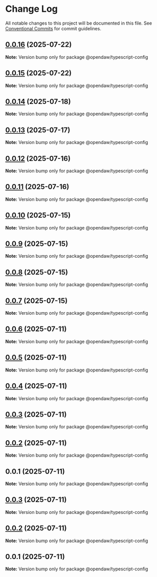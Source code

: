 # Change Log

All notable changes to this project will be documented in this file.
See [Conventional Commits](https://conventionalcommits.org) for commit guidelines.

## [0.0.16](https://github.com/andremichelle/openDAW/compare/@opendaw/typescript-config@0.0.15...@opendaw/typescript-config@0.0.16) (2025-07-22)

**Note:** Version bump only for package @opendaw/typescript-config

## [0.0.15](https://github.com/andremichelle/openDAW/compare/@opendaw/typescript-config@0.0.14...@opendaw/typescript-config@0.0.15) (2025-07-22)

**Note:** Version bump only for package @opendaw/typescript-config

## [0.0.14](https://github.com/andremichelle/openDAW/compare/@opendaw/typescript-config@0.0.13...@opendaw/typescript-config@0.0.14) (2025-07-18)

**Note:** Version bump only for package @opendaw/typescript-config

## [0.0.13](https://github.com/andremichelle/openDAW/compare/@opendaw/typescript-config@0.0.12...@opendaw/typescript-config@0.0.13) (2025-07-17)

**Note:** Version bump only for package @opendaw/typescript-config

## [0.0.12](https://github.com/andremichelle/openDAW/compare/@opendaw/typescript-config@0.0.11...@opendaw/typescript-config@0.0.12) (2025-07-16)

**Note:** Version bump only for package @opendaw/typescript-config

## [0.0.11](https://github.com/andremichelle/openDAW/compare/@opendaw/typescript-config@0.0.10...@opendaw/typescript-config@0.0.11) (2025-07-16)

**Note:** Version bump only for package @opendaw/typescript-config

## [0.0.10](https://github.com/andremichelle/openDAW/compare/@opendaw/typescript-config@0.0.9...@opendaw/typescript-config@0.0.10) (2025-07-15)

**Note:** Version bump only for package @opendaw/typescript-config

## [0.0.9](https://github.com/andremichelle/openDAW/compare/@opendaw/typescript-config@0.0.8...@opendaw/typescript-config@0.0.9) (2025-07-15)

**Note:** Version bump only for package @opendaw/typescript-config

## [0.0.8](https://github.com/andremichelle/openDAW/compare/@opendaw/typescript-config@0.0.7...@opendaw/typescript-config@0.0.8) (2025-07-15)

**Note:** Version bump only for package @opendaw/typescript-config

## [0.0.7](https://github.com/andremichelle/openDAW/compare/@opendaw/typescript-config@0.0.6...@opendaw/typescript-config@0.0.7) (2025-07-15)

**Note:** Version bump only for package @opendaw/typescript-config

## [0.0.6](https://github.com/andremichelle/openDAW/compare/@opendaw/typescript-config@0.0.5...@opendaw/typescript-config@0.0.6) (2025-07-11)

**Note:** Version bump only for package @opendaw/typescript-config

## [0.0.5](https://github.com/andremichelle/openDAW/compare/@opendaw/typescript-config@0.0.4...@opendaw/typescript-config@0.0.5) (2025-07-11)

**Note:** Version bump only for package @opendaw/typescript-config

## [0.0.4](https://github.com/andremichelle/openDAW/compare/@opendaw/typescript-config@0.0.3...@opendaw/typescript-config@0.0.4) (2025-07-11)

**Note:** Version bump only for package @opendaw/typescript-config

## [0.0.3](https://github.com/andremichelle/openDAW/compare/@opendaw/typescript-config@0.0.2...@opendaw/typescript-config@0.0.3) (2025-07-11)

**Note:** Version bump only for package @opendaw/typescript-config

## [0.0.2](https://github.com/andremichelle/openDAW/compare/@opendaw/typescript-config@0.0.1...@opendaw/typescript-config@0.0.2) (2025-07-11)

**Note:** Version bump only for package @opendaw/typescript-config

## 0.0.1 (2025-07-11)

**Note:** Version bump only for package @opendaw/typescript-config

## [0.0.3](https://github.com/andremichelle/opendaw-turbo/compare/@opendaw/typescript-config@0.0.2...@opendaw/typescript-config@0.0.3) (2025-07-11)

**Note:** Version bump only for package @opendaw/typescript-config

## [0.0.2](https://github.com/andremichelle/opendaw-turbo/compare/@opendaw/typescript-config@0.0.1...@opendaw/typescript-config@0.0.2) (2025-07-11)

**Note:** Version bump only for package @opendaw/typescript-config

## 0.0.1 (2025-07-11)

**Note:** Version bump only for package @opendaw/typescript-config
